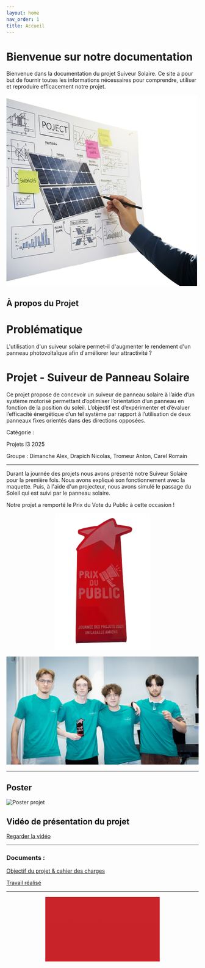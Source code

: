 ```yaml
---
layout: home
nav_order: 1
title: Accueil
---
```


# Bienvenue sur notre documentation

Bienvenue dans la documentation du projet Suiveur Solaire. Ce site a pour but de fournir toutes les informations nécessaires pour comprendre, utiliser et reproduire efficacement notre projet.

![Illustration du projet en cours](Images/illustration_projet.png)

## À propos du Projet

# Problématique

L'utilisation d'un suiveur solaire permet-il d'augmenter le rendement d'un panneau photovoltaïque afin d'améliorer leur attractivité ?

# Projet - Suiveur de Panneau Solaire 

Ce projet propose de concevoir un suiveur de panneau solaire à l’aide d’un système motorisé permettant d’optimiser l’orientation d’un panneau en fonction de la position du soleil. L’objectif est d’expérimenter et d’évaluer l’efficacité énergétique d’un tel système par rapport à l’utilisation de deux panneaux fixes orientés dans des directions opposées.

Catégorie : 

Projets I3 2025

Groupe : Dimanche Alex, Drapich Nicolas, Tromeur Anton, Carel Romain

---

Durant la journée des projets nous avons présenté notre Suiveur Solaire pour la première fois. Nous avons expliqué son fonctionnement avec la maquette. Puis, à l'aide d'un projecteur, nous avons simulé le passage du Soleil qui est suivi par le panneau solaire.

Notre projet a remporté le Prix du Vote du Public à cette occasion !

<div style="text-align: center;">
  <img src="Images/prix_du_public.png" alt="Prix du public" width="250" />
</div>

![Prix du public](Images/prixdupublic2.webp)

---

## Poster

![Poster projet](Images/POSTER-SUIVEUR_SOLAIRE_PROJ_N°10.png)


## Vidéo de présentation du projet


<a href="https://youtu.be/pZWbpUj08p4" target="_blank" rel="noopener noreferrer">Regarder la vidéo</a>


---

### Documents :

[Objectif du projet & cahier des charges](objectifs.md)

[Travail réalisé](etapes.md)

---

<div style="text-align: center;">
  <img src="Images/gif_UniLasalleAmiens.gif" width="300" />
</div>

